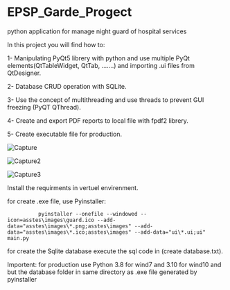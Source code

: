 # EPSP_Garde_Progect
python application for manage night guard of hospital services

In this project you will find how to:

   1- Manipulating PyQt5 librery with python and use multiple PyQt elements(QtTableWidget, QtTab, .......) and importing .ui files from QtDesigner.
    
   2- Database CRUD operation with SQLite.
    
   3- Use the concept of multithreading and use threads to prevent GUI freezing (PyQT QThread).
    
   4- Create and export PDF reports to local file with fpdf2 librery.
   
   5- Create executable file for production.
    
![Capture](https://user-images.githubusercontent.com/30577764/158579056-ba017029-0041-4a7e-a4b1-10c1c0966ef8.PNG)
    
![Capture2](https://user-images.githubusercontent.com/30577764/158579115-64dae6da-b43a-4800-9655-78223d29037c.PNG)

![Capture3](https://user-images.githubusercontent.com/30577764/158579187-e6c3bc4b-e8ca-490a-9f89-42f69a3a62fa.PNG)

Install the requirments in vertuel envirenment.

for create .exe file, use Pyinstaller:
              
              pyinstaller --onefile --windowed --icon=asstes\images\guard.ico --add-data="asstes\images\*.png;asstes\images" --add-data="asstes\images\*.ico;asstes\images" --add-data="ui\*.ui;ui" main.py

for create the Sqlite database execute the sql code in (create database.txt).

Importent: for production use Python 3.8 for wind7 and 3.10 for wind10 and but the database folder in same directory as .exe file generated by pyinstaller

